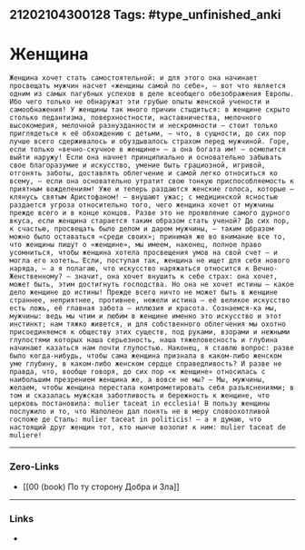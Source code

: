 21202104300128
Tags: #type_unfinished_anki 
---
# Женщина

    Женщина хочет стать самостоятельной: и для этого она начинает просвещать мужчин насчет «женщины самой по себе», – вот что является одним из самых пагубных успехов в деле всеобщего обезображения Европы. Ибо чего только не обнаружат эти грубые опыты женской учености и самообнажения! У женщины так много причин стыдиться: в женщине скрыто столько педантизма, поверхностности, наставничества, мелочного высокомерия, мелочной разнузданности и нескромности – стоит только приглядеться к её обхождению с детьми, – что, в сущности, до сих пор лучше всего сдерживалось и обуздывалось страхом перед мужчиной. Горе, если только «вечно-скучное в женщине» – а она богата им! – осмелится выйти наружу! Если она начнет принципиально и основательно забывать свое благоразумие и искусство, умение быть грациозной, игривой, отгонять заботы, доставлять облегчение и самой легко относиться ко всему, – если она основательно утратит свою тонкую приспособляемость к приятным вожделениям! Уже и теперь раздаются женские голоса, которые – клянусь святым Аристофаном! – внушают ужас; с медицинской ясностью раздается угроза относительно того, чего женщина хочет от мужчины прежде всего и в конце концов. Разве это не проявление самого дурного вкуса, если женщина старается таким образом стать ученой? До сих пор, к счастью, просвещать было делом и даром мужчины, – таким образом можно было оставаться «среди своих»; принимая же во внимание все то, что женщины пишут о «женщине», мы имеем, наконец, полное право усомниться, чтобы женщина хотела просвещения умов на свой счет – и могла его хотеть… Если, поступая так, женщина не ищет для себя нового наряда, – а я полагаю, что искусство наряжаться относится к Вечно-Женственному? – значит, она хочет внушить к себе страх: она хочет, может быть, этим достигнуть господства. Но она не хочет истины – какое дело женщине до истины! Прежде всего ничто не может быть в женщине страннее, неприятнее, противнее, нежели истина – её великое искусство есть ложь, её главная забота – иллюзия и красота. Сознаемся-ка мы, мужчины: ведь мы чтим и любим в женщине именно это искусство и этот инстинкт; нам тяжко живется, и для собственного облегчения мы охотно присоединяемся к обществу этих существ, под руками, взорами и нежными глупостями которых наша серьезность, наша тяжеловесность и глубина начинают казаться нам почти глупостью. Наконец, я ставлю вопрос: разве было когда-нибудь, чтобы сама женщина признала в каком-либо женском уме глубину, в каком-либо женском сердце справедливость? И разве не правда, что, вообще говоря, до сих пор «к женщине» относилась с наибольшим презрением женщина же, а вовсе не мы? – Мы, мужчины, желаем, чтобы женщина перестала компрометировать себя разъяснениями; в том и сказалась мужская заботливость и бережность к женщине, что церковь постановила: mulier taceat in ecclesia! В пользу женщины послужило и то, что Наполеон дал понять не в меру словоохотливой госпоже де Сталь: mulier taceat in politicis! – а я думаю, что настоящий друг женщин тот, кто нынче возопит к ним: mulier taceat de muliere!

---
### Zero-Links
- [[00 (book) По ту сторону Добра и Зла]]
---
### Links
-